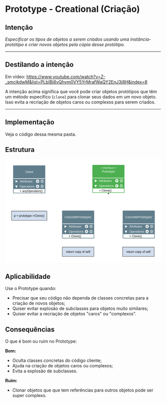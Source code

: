 # Prototype - Creational (Criação)

## Intenção

_Especificar os tipos de objetos a serem criados usando uma instância-protótipo e criar novos objetos pela cópia desse protótipo._

---

## Destilando a intenção

Em vídeo: https://www.youtube.com/watch?v=Z-_smcjkdwM&list=PLbIBj8vQhvm0VY5YrMrafWaQY2EnJ3j8H&index=8

A intenção acima significa que você pode criar objetos protótipos que têm um método específico (`clone`) para clonar seus dados em um novo objeto. Isso evita a recriação de objetos caros ou complexos para serem criados.

---

## Implementação

Veja o código dessa mesma pasta.

## Estrutura

<img src="./diagrams/Prototype.png" width="700px">

## Aplicabilidade

Use o Prototype quando:

- Precisar que seu código não dependa de classes concretas para a criação de novos objetos;
- Quiser evitar explosão de subclasses para objetos muito similares;
- Quiser evitar a recriação de objetos "caros" ou "complexos".

## Consequências

O que é bom ou ruim no Prototype:

**Bom:**

- Oculta classes concretas do código cliente;
- Ajuda na criação de objetos caros ou complexos;
- Evita a explosão de subclasses.

**Ruim:**

- Clonar objetos que que tem referências para outros objetos pode ser super complexo.
